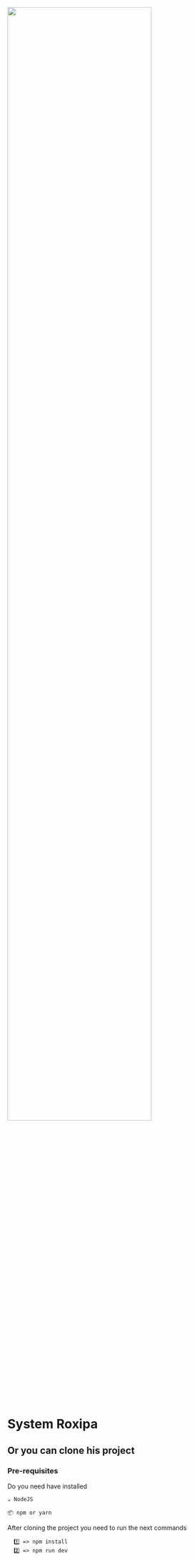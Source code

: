 <img style="width: 80%" src="https://res.cloudinary.com/practicaldev/image/fetch/s--vrvqSDHx--/c_imagga_scale,f_auto,fl_progressive,h_420,q_auto,w_1000/https://dev-to-uploads.s3.amazonaws.com/i/s15ubgod56c7butyt7eu.jpg"></img>

# System Roxipa

## Or you can clone his project

### Pre-requisites

Do you need have installed

```
☕ NodeJS
```

```
📦 npm or yarn
```

After cloning the project you need to run the next commands

```
  1️⃣ => npm install
  2️⃣ => npm run dev
```